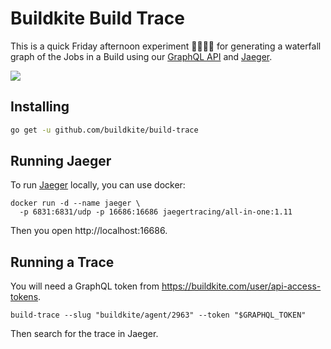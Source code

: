 # Buildkite Build Trace

This is a quick Friday afternoon experiment 🦑🧙🏻‍♂️ for generating a waterfall graph of the Jobs in a Build using our [GraphQL API](https://buildkite.com/docs/apis/graphql-api) and [Jaeger](https://www.jaegertracing.io).

![](https://lox-screenshots.s3.amazonaws.com/Jaeger_UI_2019-04-08_08-44-34.png)

## Installing

```bash
go get -u github.com/buildkite/build-trace
```

## Running Jaeger

To run [Jaeger](https://www.jaegertracing.io) locally, you can use docker:

```
docker run -d --name jaeger \
  -p 6831:6831/udp -p 16686:16686 jaegertracing/all-in-one:1.11
```

Then you open http://localhost:16686.

## Running a Trace

You will need a GraphQL token from https://buildkite.com/user/api-access-tokens.

```
build-trace --slug "buildkite/agent/2963" --token "$GRAPHQL_TOKEN"
```

Then search for the trace in Jaeger.

